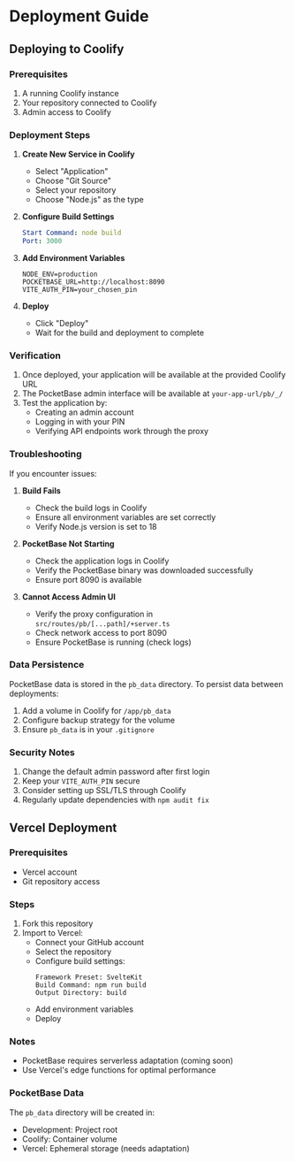 # Deployment Guide

## Deploying to Coolify

### Prerequisites

1. A running Coolify instance
2. Your repository connected to Coolify
3. Admin access to Coolify

### Deployment Steps

1. **Create New Service in Coolify**
   - Select "Application"
   - Choose "Git Source"
   - Select your repository
   - Choose "Node.js" as the type

2. **Configure Build Settings**
   ```yaml
   Start Command: node build
   Port: 3000
   ```

3. **Add Environment Variables**
   ```env
   NODE_ENV=production
   POCKETBASE_URL=http://localhost:8090
   VITE_AUTH_PIN=your_chosen_pin
   ```

4. **Deploy**
   - Click "Deploy"
   - Wait for the build and deployment to complete

### Verification

1. Once deployed, your application will be available at the provided Coolify URL
2. The PocketBase admin interface will be available at `your-app-url/pb/_/`
3. Test the application by:
   - Creating an admin account
   - Logging in with your PIN
   - Verifying API endpoints work through the proxy

### Troubleshooting

If you encounter issues:

1. **Build Fails**
   - Check the build logs in Coolify
   - Ensure all environment variables are set correctly
   - Verify Node.js version is set to 18

2. **PocketBase Not Starting**
   - Check the application logs in Coolify
   - Verify the PocketBase binary was downloaded successfully
   - Ensure port 8090 is available

3. **Cannot Access Admin UI**
   - Verify the proxy configuration in `src/routes/pb/[...path]/+server.ts`
   - Check network access to port 8090
   - Ensure PocketBase is running (check logs)

### Data Persistence

PocketBase data is stored in the `pb_data` directory. To persist data between deployments:

1. Add a volume in Coolify for `/app/pb_data`
2. Configure backup strategy for the volume
3. Ensure `pb_data` is in your `.gitignore`

### Security Notes

1. Change the default admin password after first login
2. Keep your `VITE_AUTH_PIN` secure
3. Consider setting up SSL/TLS through Coolify
4. Regularly update dependencies with `npm audit fix`

## Vercel Deployment

### Prerequisites
- Vercel account
- Git repository access

### Steps
1. Fork this repository
2. Import to Vercel:
   - Connect your GitHub account
   - Select the repository
   - Configure build settings:
     ```
     Framework Preset: SvelteKit
     Build Command: npm run build
     Output Directory: build
     ```
   - Add environment variables
   - Deploy

### Notes
- PocketBase requires serverless adaptation (coming soon)
- Use Vercel's edge functions for optimal performance

### PocketBase Data
The `pb_data` directory will be created in:
- Development: Project root
- Coolify: Container volume
- Vercel: Ephemeral storage (needs adaptation) 